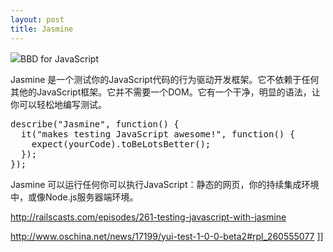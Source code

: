 ```yaml
---
layout: post
title: Jasmine
---
```

![](http://pivotal.github.com/jasmine/images/jasmine_logo.png)BBD for JavaScript

Jasmine&nbsp;是一个测试你的JavaScript代码的行为驱动开发框架。它不依赖于任何其他的JavaScript框架。它并不需要一个DOM。它有一个干净，明显的语法，让你可以轻松地编写测试。

<div class="cnblogs_Highlighter">
<pre class="brush:csharp;gutter:true;">describe("Jasmine", function() {
  it("makes testing JavaScript awesome!", function() {
    expect(yourCode).toBeLotsBetter();
  });
});
</pre>
</div>

Jasmine 可以运行任何你可以执行JavaScript：静态的网页，你的持续集成环境中，或像Node.js服务器端环境。

http://railscasts.com/episodes/261-testing-javascript-with-jasmine

http://www.oschina.net/news/17199/yui-test-1-0-0-beta2#rpl_260555077
]]
